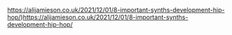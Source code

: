 https://alijamieson.co.uk/2021/12/01/8-important-synths-development-hip-hop/)https://alijamieson.co.uk/2021/12/01/8-important-synths-development-hip-hop/
